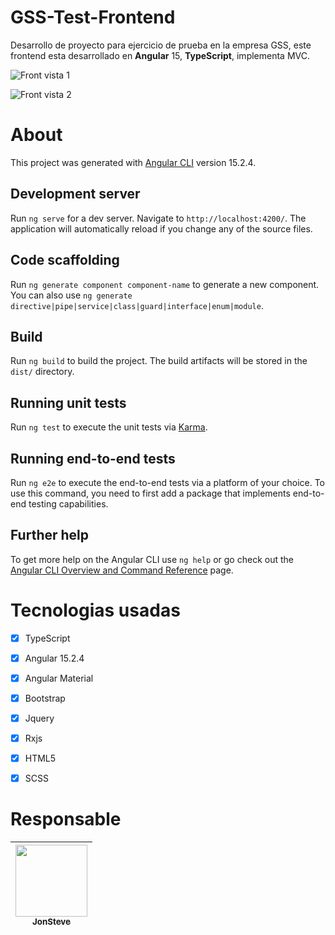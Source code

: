 # GSS-Test-Frontend

Desarrollo de proyecto para ejercicio de prueba en la empresa GSS, este frontend esta desarrollado en **Angular** 15, **TypeScript**, implementa MVC.

![Front vista 1](assets/images/front1.png)

![Front vista 2](assets/images/front2.png)

# About

  

This project was generated with [Angular CLI](https://github.com/angular/angular-cli) version 15.2.4.

  

## Development server

  

Run `ng serve` for a dev server. Navigate to `http://localhost:4200/`. The application will automatically reload if you change any of the source files.

  

## Code scaffolding

  

Run `ng generate component component-name` to generate a new component. You can also use `ng generate directive|pipe|service|class|guard|interface|enum|module`.

  

## Build

  

Run `ng build` to build the project. The build artifacts will be stored in the `dist/` directory.

  

## Running unit tests

  

Run `ng test` to execute the unit tests via [Karma](https://karma-runner.github.io).

  

## Running end-to-end tests

  

Run `ng e2e` to execute the end-to-end tests via a platform of your choice. To use this command, you need to first add a package that implements end-to-end testing capabilities.

  

## Further help

  

To get more help on the Angular CLI use `ng help` or go check out the [Angular CLI Overview and Command Reference](https://angular.io/cli) page.

# Tecnologias usadas

 - [x] TypeScript
 - [x] Angular 15.2.4
 - [x] Angular Material
 - [x] Bootstrap
 - [x] Jquery
 - [x] Rxjs
 - [x] HTML5
 - [x] SCSS


# Responsable

| [<img src="https://avatars.githubusercontent.com/u/103330546?v=4" width=115><br><sub>JonSteve</sub>](https://github.com/jonstevet) |
| :---: |